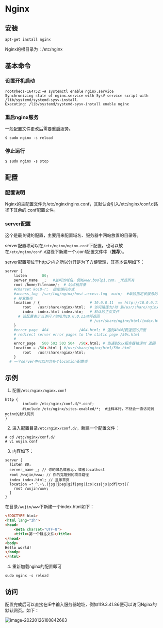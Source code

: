 # Nginx

## 安装

```shell
apt-get install nginx
```

Nginx的根目录为：/etc/nginx

## 基本命令

### 设置开机启动

```shell
root@hecs-164752:~# systemctl enable nginx.service
Synchronizing state of nginx.service with SysV service script with /lib/systemd/systemd-sysv-install.
Executing: /lib/systemd/systemd-sysv-install enable nginx
```

### 重启nginx服务

一般配置文件更改后需要重启服务。

```shell
$ sudo nginx -s reload
```

### 停止运行

```shelll
$ sudo nginx -s stop
```

## 配置

### 配置说明

Nginx的主配置文件为/etc/nginx/nginx.conf，其默认会引入/etc/nginx/conf.d路径下其余的.conf配置文件。

### server配置

这个是最关键的配置，主要用来配置域名、服务器中网站放置的目录等。

server配置项可以在`/etc/nginx/nginx.conf`下配置，也可以放在`/etc/nginx/conf.d`路径下新建一个.conf配置文件中（**推荐**）。

server配置项位于http之内之所以分开是为了方便管理，其基本说明如下：

```python
server {
    listen       80;
    server_name  _;   #监听的域名，例如www.boolpi.com，_代表所有
    root /home/filename/;  # 站点根目录
    #charset koi8-r;  指定编码方式
    #access_log  /var/log/nginx/host.access.log  main;  #单独指定该服务的日志路径
    # 转发路径
    location / {                       # 10.0.0.11  == http://10.0.0.11:80/   /表示跟
        root   /usr/share/nginx/html;  # 访问路径为/时 到/usr/share/nginx/html下找文件将被替换为 root 后的路径
        index  index.html index.htm;   # 默认的主页文件 
      # 该配置表示当访问了地址为10.0.0.11时将返回
                                       # /usr/share/nginx/html/index.html 或/ htm文件
    }
    #error_page  404              /404.html; # 遇到404时要返回的页面
    # redirect server error pages to the static page /50x.html
    #
    error_page   500 502 503 504  /50x.html; # 当遇到5xx服务器错误时 返回
    location = /50x.html { #/usr/share/nginx/html/50x.html
        root   /usr/share/nginx/html;     
    }
  # 一个server中可以包含多个location配置项
```

## 示例

1. 配置`/etc/nginx/nginx.conf`

```shell
http {
		include /etc/nginx/conf.d/*.conf;
        #include /etc/nginx/sites-enabled/*;  #注释本行，不然会一直访问到nginx的默认网页
}
```

2. 进入配置目录`/etc/nginx/conf.d/`，新建一个配置文件：

```shell
# cd /etc/nginx/conf.d/
# vi wujin.conf
```

3. 内容如下：

```shell
server {
  listen 80;
  server_name _; // 你的域名或者ip，或者localhost
  root /wujin/www; // 你的克隆到的项目路径
  index index.html; // 显示首页
  location ~* ^.+\.(jpg|jpeg|gif|png|ico|css|js|pdf|txt){
    root /wujin/www;
  }
}
```

在目录`/wujin/www`下新建一个index.html如下：

```html
<!DOCTYPE html>
<html lang="zh">
<head>
    <meta charset="UTF-8">
    <title>第一个静态文件</title>
</head>
<body>
Hello world！
</body>
</html>
```

4. 重新加载nginx的配置即可

```shell
sudo nginx -s reload
```



## 访问

配置完成后可以直接在IE中输入服务器地址，例如119.3.41.86便可以访问Nginx的默认网页。如下：

![image-20220126100842663](https://gitee.com/bpnotes/pic-museum/raw/master/pictures/image-20220126100842663.png)